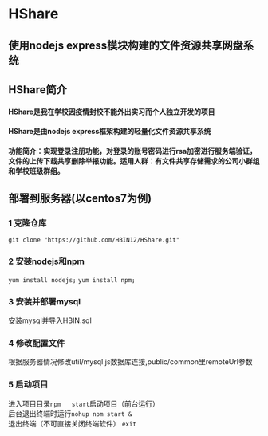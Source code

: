 # HShare
## 使用nodejs express模块构建的文件资源共享网盘系统
## HShare简介
#### HShare是我在学校因疫情封校不能外出实习而个人独立开发的项目
#### HShare是由nodejs express框架构建的轻量化文件资源共享系统
#### 功能简介：实现登录注册功能，对登录的账号密码进行rsa加密进行服务端验证，文件的上传下载共享删除举报功能。适用人群：有文件共享存储需求的公司小群组和学校班级群组。
## 部署到服务器(以centos7为例)
### 1 克隆仓库
`git clone "https://github.com/HBIN12/HShare.git"`
### 2 安装nodejs和npm
`yum install nodejs;`
`yum install npm;`
### 3 安装并部署mysql
安装mysql并导入HBIN.sql
### 4 修改配置文件
根据服务器情况修改util/mysql.js数据库连接,public/common里remoteUrl参数
### 5 启动项目
进入项目目录`npm   start`启动项目（前台运行）</br>
后台退出终端时运行`nohup npm start &`</br>
退出终端（不可直接关闭终端软件） `exit`
